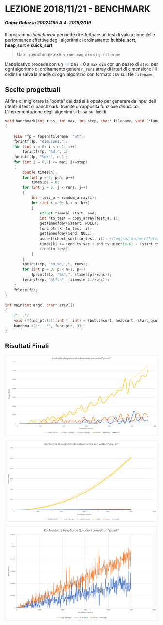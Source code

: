 # LEZIONE 2018/11/21 - BENCHMARK
##### Gabor Galazzo 20024195 A.A. 2018/2019

Il programma *benchmark* permette di effettuare un test di valutazione delle performance effettive degli algoritmi di ordinamento **bubble_sort**, **heap_sort** e **quick_sort**.

> Uso: ./benchmark.exe `n_runs` `max_dim` `step` `filename`

L'applicativo procede con un <span style="color:lightblue">for</span> da *i* = 0 a `max_dim` con un passo di `step`; per ogni algoritmo di ordinamento genera `n_runs` array di interi di dimensione *i* li ordina e salva la media di ogni algoritmo con formato csv sul file `filename`.


## Scelte progettuali
Al fine di migliorare la "bontà" dei dati si è optato per generare da input dell utente il test di banchmark. tramite un'apposita funzione *dinamica*.
L'implementazione degli algoritmi si basa sui lucidi.

```c
void banchmark(int runs, int max, int step, char* filename, void (*func_ptr[])(int *, int), int n)
{

    FILE *fp = fopen(filename, "wt");
    fprintf(fp, "dim,suns,");
    for (int i = 0; i < n-1; i++)
        fprintf(fp, "%d,", i);
    fprintf(fp, "%d\n", n-1);
    for (int i = 0; i <= max; i+=step)
    {
        double times[n];
        for(int p = 0; p<n; p++)
            times[p] = 0;
        for (int j = 0; j < runs; j++)
        {
            int *test_a = random_array(i);
            for (int k = 0; k < n; k++)
            {
                struct timeval start, end;
                int *to_test = copy_array(test_a, i);
                gettimeofday(&start, NULL);
                func_ptr[k](to_test, i);
                gettimeofday(&end, NULL);
                assert(check_sort(to_test, i)); //Controlla che effettivamente l'array sia ordinato
                times[k] += (end.tv_sec + end.tv_usec*1e-6) - (start.tv_sec + start.tv_usec*1e-6) + 0.00001;
                free(to_test);
            }
        }
        fprintf(fp, "%d,%d,",i, runs);
        for (int p = 0; p < n-1; p++)
            fprintf(fp, "%lf,", (times[p]/runs));
        fprintf(fp, "%lf\n", (times[n-1]/runs));
    }
    fclose(fp);
}

int main(int argc, char* argv[])
{
    /*...*/
    void (*func_ptr[3])(int *, int) = {bubblesort, heapsort, start_qsort};
    banchmark(/*...*/, func_ptr, 3);
}

```

## Risultati Finali

![1](doc/max500.png)

![2](doc/max5000all.png)

![3](doc/max5000hq.png)